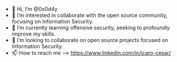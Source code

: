- 👋 Hi, I’m @0x0d4y
- 👀 I’m interested in collaborate with the open source community, focusing on Information Security.
- 🌱 I’m currently learning offensive security, seeking to profoundly improve my skills.
- 💞️ I’m looking to collaborate on open source projects focused on Information Security.
- 📫 How to reach me --> https://www.linkedin.com/in/icaro-cesar/

<!---
Icaro-Cesar/Icaro-Cesar is a ✨ special ✨ repository because its `README.md` (this file) appears on your GitHub profile.
You can click the Preview link to take a look at your changes.
--->
